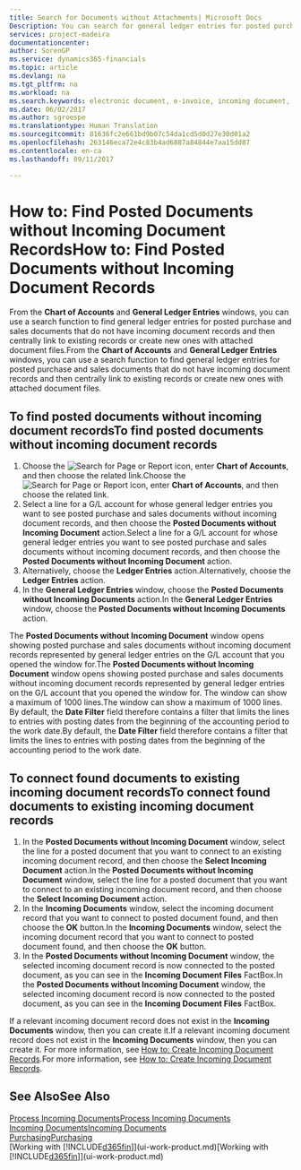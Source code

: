 ```yaml
---
title: Search for Documents without Attachments| Microsoft Docs
Description: You can search for general ledger entries for posted purchase and sales documents that do not have incoming electronic documents, such as imported invoices.
services: project-madeira
documentationcenter: 
author: SorenGP
ms.service: dynamics365-financials
ms.topic: article
ms.devlang: na
ms.tgt_pltfrm: na
ms.workload: na
ms.search.keywords: electronic document, e-invoice, incoming document, OCR, ecommerce, document exchange, import invoice
ms.date: 06/02/2017
ms.author: sgroespe
ms.translationtype: Human Translation
ms.sourcegitcommit: 81636fc2e661bd9b07c54da1cd5d0d27e30d01a2
ms.openlocfilehash: 263146eca72e4c83b4ad6887a84844e7aa15dd87
ms.contentlocale: en-ca
ms.lasthandoff: 09/11/2017

---
```

# <a name="how-to-find-posted-documents-without-incoming-document-records"></a><span data-ttu-id="74714-103">How to: Find Posted Documents without Incoming Document Records</span><span class="sxs-lookup"><span data-stu-id="74714-103">How to: Find Posted Documents without Incoming Document Records</span></span>
<span data-ttu-id="74714-104">From the **Chart of Accounts** and **General Ledger Entries** windows, you can use a search function to find general ledger entries for posted purchase and sales documents that do not have incoming document records and then centrally link to existing records or create new ones with attached document files.</span><span class="sxs-lookup"><span data-stu-id="74714-104">From the **Chart of Accounts** and **General Ledger Entries** windows, you can use a search function to find general ledger entries for posted purchase and sales documents that do not have incoming document records and then centrally link to existing records or create new ones with attached document files.</span></span>

## <a name="to-find-posted-documents-without-incoming-document-records"></a><span data-ttu-id="74714-105">To find posted documents without incoming document records</span><span class="sxs-lookup"><span data-stu-id="74714-105">To find posted documents without incoming document records</span></span>
1. <span data-ttu-id="74714-106">Choose the ![Search for Page or Report](media/ui-search/search_small.png "Search for Page or Report icon") icon, enter **Chart of Accounts**, and then choose the related link.</span><span class="sxs-lookup"><span data-stu-id="74714-106">Choose the ![Search for Page or Report](media/ui-search/search_small.png "Search for Page or Report icon") icon, enter **Chart of Accounts**, and then choose the related link.</span></span>
2. <span data-ttu-id="74714-107">Select a line for a G/L account for whose general ledger entries you want to see posted purchase and sales documents without incoming document records, and then choose the **Posted Documents without Incoming Document** action.</span><span class="sxs-lookup"><span data-stu-id="74714-107">Select a line for a G/L account for whose general ledger entries you want to see posted purchase and sales documents without incoming document records, and then choose the **Posted Documents without Incoming Document** action.</span></span>
3. <span data-ttu-id="74714-108">Alternatively, choose the **Ledger Entries** action.</span><span class="sxs-lookup"><span data-stu-id="74714-108">Alternatively, choose the **Ledger Entries** action.</span></span>
4. <span data-ttu-id="74714-109">In the **General Ledger Entries** window, choose the **Posted Documents without Incoming Documents** action.</span><span class="sxs-lookup"><span data-stu-id="74714-109">In the **General Ledger Entries** window, choose the **Posted Documents without Incoming Documents** action.</span></span>

<span data-ttu-id="74714-110">The **Posted Documents without Incoming Document** window opens showing posted purchase and sales documents without incoming document records represented by general ledger entries on the G/L account that you opened the window for.</span><span class="sxs-lookup"><span data-stu-id="74714-110">The **Posted Documents without Incoming Document** window opens showing posted purchase and sales documents without incoming document records represented by general ledger entries on the G/L account that you opened the window for.</span></span> <span data-ttu-id="74714-111">The window can show a maximum of 1000 lines.</span><span class="sxs-lookup"><span data-stu-id="74714-111">The window can show a maximum of 1000 lines.</span></span> <span data-ttu-id="74714-112">By default, the **Date Filter** field therefore contains a filter that limits the lines to entries with posting dates from the beginning of the accounting period to the work date.</span><span class="sxs-lookup"><span data-stu-id="74714-112">By default, the **Date Filter** field therefore contains a filter that limits the lines to entries with posting dates from the beginning of the accounting period to the work date.</span></span>

## <a name="to-connect-found-documents-to-existing-incoming-document-records"></a><span data-ttu-id="74714-113">To connect found documents to existing incoming document records</span><span class="sxs-lookup"><span data-stu-id="74714-113">To connect found documents to existing incoming document records</span></span>
1. <span data-ttu-id="74714-114">In the **Posted Documents without Incoming Document** window, select the line for a posted document that you want to connect to an existing incoming document record, and then choose the **Select Incoming Document** action.</span><span class="sxs-lookup"><span data-stu-id="74714-114">In the **Posted Documents without Incoming Document** window, select the line for a posted document that you want to connect to an existing incoming document record, and then choose the **Select Incoming Document** action.</span></span>
2. <span data-ttu-id="74714-115">In the **Incoming Documents** window, select the incoming document record that you want to connect to posted document found, and then choose the **OK** button.</span><span class="sxs-lookup"><span data-stu-id="74714-115">In the **Incoming Documents** window, select the incoming document record that you want to connect to posted document found, and then choose the **OK** button.</span></span>
3. <span data-ttu-id="74714-116">In the **Posted Documents without Incoming Document** window, the selected incoming document record is now connected to the posted document, as you can see in the **Incoming Document Files** FactBox.</span><span class="sxs-lookup"><span data-stu-id="74714-116">In the **Posted Documents without Incoming Document** window, the selected incoming document record is now connected to the posted document, as you can see in the **Incoming Document Files** FactBox.</span></span>

<span data-ttu-id="74714-117">If a relevant incoming document record does not exist in the **Incoming Documents** window, then you can create it.</span><span class="sxs-lookup"><span data-stu-id="74714-117">If a relevant incoming document record does not exist in the **Incoming Documents** window, then you can create it.</span></span> <span data-ttu-id="74714-118">For more information, see [How to: Create Incoming Document Records](across-how-create-income-document-records.md).</span><span class="sxs-lookup"><span data-stu-id="74714-118">For more information, see [How to: Create Incoming Document Records](across-how-create-income-document-records.md).</span></span>

## <a name="see-also"></a><span data-ttu-id="74714-119">See Also</span><span class="sxs-lookup"><span data-stu-id="74714-119">See Also</span></span>
[<span data-ttu-id="74714-120">Process Incoming Documents</span><span class="sxs-lookup"><span data-stu-id="74714-120">Process Incoming Documents</span></span>](across-process-income-documents.md)  
[<span data-ttu-id="74714-121">Incoming Documents</span><span class="sxs-lookup"><span data-stu-id="74714-121">Incoming Documents</span></span>](across-income-documents.md)  
[<span data-ttu-id="74714-122">Purchasing</span><span class="sxs-lookup"><span data-stu-id="74714-122">Purchasing</span></span>](purchasing-manage-purchasing.md)  
<span data-ttu-id="74714-123">[Working with [!INCLUDE[d365fin](includes/d365fin_md.md)]](ui-work-product.md)</span><span class="sxs-lookup"><span data-stu-id="74714-123">[Working with [!INCLUDE[d365fin](includes/d365fin_md.md)]](ui-work-product.md)</span></span>

